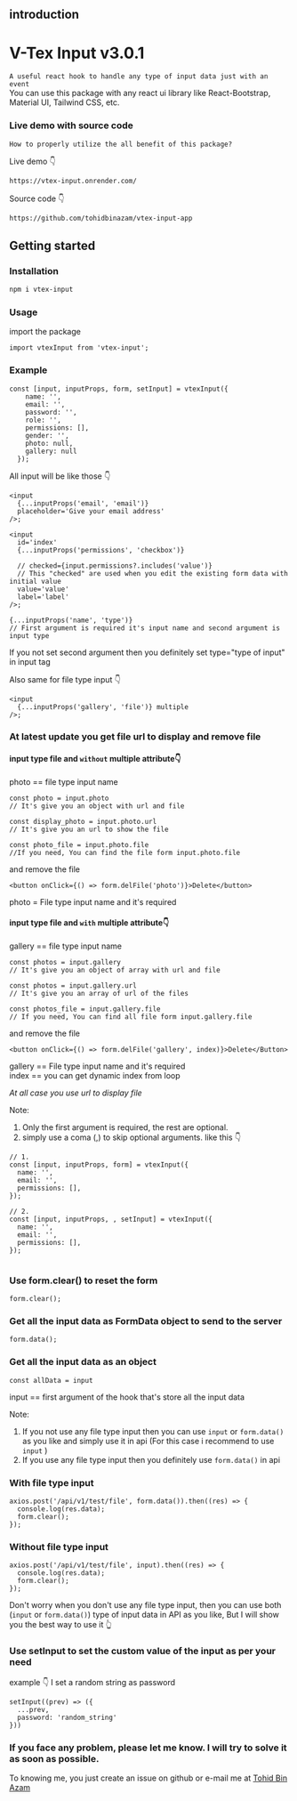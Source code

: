 ## introduction

# V-Tex Input v3.0.1

`A useful react hook to handle any type of input data just with an event` <br/>
You can use this package with any react ui library like React-Bootstrap, Material UI, Tailwind CSS, etc.

### Live demo with source code

`How to properly utilize the all benefit of this package?` <br/>

Live demo 👇

```HTML
https://vtex-input.onrender.com/
```

Source code 👇

```HTML
https://github.com/tohidbinazam/vtex-input-app
```

## Getting started

### Installation

```bash
npm i vtex-input
```

### Usage

import the package

```JSX
import vtexInput from 'vtex-input';
```

### Example

```JSX
const [input, inputProps, form, setInput] = vtexInput({
    name: '',
    email: '',
    password: '',
    role: '',
    permissions: [],
    gender: '',
    photo: null,
    gallery: null
  });
```

All input will be like those 👇

```JSX
<input
  {...inputProps('email', 'email')}
  placeholder='Give your email address'
/>;

<input
  id='index'
  {...inputProps('permissions', 'checkbox')}

  // checked={input.permissions?.includes('value')}
  // This "checked" are used when you edit the existing form data with initial value
  value='value'
  label='label'
/>;

{...inputProps('name', 'type')}
// First argument is required it's input name and second argument is input type
```

If you not set second argument then you definitely set type="type of input" in input tag

Also same for file type input 👇

```JSX
<input
  {...inputProps('gallery', 'file')} multiple
/>;
```

### At latest update you get file url to display and remove file

#### input type file and `without` multiple attribute👇

photo == file type input name<br/>

```JS
const photo = input.photo
// It's give you an object with url and file

const display_photo = input.photo.url
// It's give you an url to show the file

const photo_file = input.photo.file
//If you need, You can find the file form input.photo.file
```

and remove the file<br/>

```JSX
<button onClick={() => form.delFile('photo')}>Delete</button>
```

photo = File type input name and it's required

#### input type file and `with` multiple attribute👇

gallery == file type input name<br/>

```JS
const photos = input.gallery
// It's give you an object of array with url and file

const photos = input.gallery.url
// It's give you an array of url of the files

const photos_file = input.gallery.file
// If you need, You can find all file form input.gallery.file
```

and remove the file<br/>

```JSX
<button onClick={() => form.delFile('gallery', index)}>Delete</Button>
```

gallery == File type input name and it's required<br/>
index == you can get dynamic index from loop

_At all case you use url to display file_

Note:<br/>

1. Only the first argument is required, the rest are optional. <br/>
2. simply use a coma (,) to skip optional arguments. like this 👇

```JSX
// 1.
const [input, inputProps, form] = vtexInput({
  name: '',
  email: '',
  permissions: [],
});

// 2.
const [input, inputProps, , setInput] = vtexInput({
  name: '',
  email: '',
  permissions: [],
});


```

### Use form.clear() to reset the form

```JS
form.clear();
```

### Get all the input data as FormData object to send to the server

```JS
form.data();
```

### Get all the input data as an object

```JS
const allData = input
```

input == first argument of the hook that's store all the input data

Note:<br/>

1. If you not use any file type input then you can use `input` or `form.data()` as you like and simply use it in api (For this case i recommend to use `input` ) <br/>
2. If you use any file type input then you definitely use `form.data()` in api

### With file type input

```JS
axios.post('/api/v1/test/file', form.data()).then((res) => {
  console.log(res.data);
  form.clear();
});
```

### Without file type input

```JS
axios.post('/api/v1/test/file', input).then((res) => {
  console.log(res.data);
  form.clear();
});
```

Don't worry when you don't use any file type input, then you can use both (`input` or `form.data()`) type of input data in API as you like, But I will show you the best way to use it 👆

### Use setInput to set the custom value of the input as per your need

example 👇 I set a random string as password

```JS
setInput((prev) => ({
  ...prev,
  password: 'random_string'
}))
```

### If you face any problem, please let me know. I will try to solve it as soon as possible.

To knowing me, you just create an issue on github or e-mail me at [Tohid Bin Azam](mailto:tohidbinazamsunny1@gmail.com)
